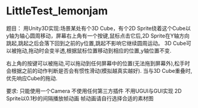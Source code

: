 # LittleTest_lemonjam

题目：
用Unity3D实现:场景某处有个3D Cube，有个2D Sprite绕着这个Cube以y轴为轴心圆周移动，屏幕右上角有一个按键,鼠标点击它后,2D Sprite在Y轴方向跳起,跳起之后会落下回到之前的y位置,跳起不影响它继续圆周运动。 3D Cube可以被拖动,拖动时会变半透,根据鼠标位置移动到相应的位置,y轴位置不变.

右上角的按键可以被拖动,可以拖动到任何屏幕中的位置(无法拖到屏幕外),松手时会根据之前的动作判断是否会有惯性滑动(模拟越真实越好). 当与3D Cube重叠时,优先响应Cube的拖动.

要求:
只能使用一个Camera
不使用任何第三方插件
不用UGUI与GUI实现
2D Sprite以0.1秒的间隔播放帧动画
帧动画请自行选择合适的素材图
